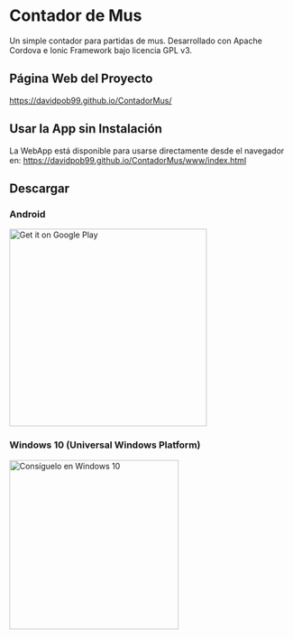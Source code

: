 # Contador de Mus
Un simple contador para partidas de mus. Desarrollado con Apache Cordova e Ionic Framework bajo licencia GPL v3.
## Página Web del Proyecto
https://davidpob99.github.io/ContadorMus/
## Usar la App sin Instalación
La WebApp está disponible para usarse directamente desde el navegador en: https://davidpob99.github.io/ContadorMus/www/index.html
## Descargar
### Android
<a href='https://play.google.com/store/apps/details?id=es.davidpob99.ContadorMus&pcampaignid=MKT-Other-global-all-co-prtnr-py-PartBadge-Mar2515-1'><img width="350px" alt='Get it on Google Play' src='https://play.google.com/intl/es_es/badges/images/generic/en_badge_web_generic.png'/></a>

### Windows 10 (Universal Windows Platform)
<a href="https://www.microsoft.com/store/apps/9NBLGGH51841?ocid=badge"><img width="300px" src="https://assets.windowsphone.com/781d478b-505e-4f0a-ba1a-b0d64f18bf8f/Spanish_Get_it_Win_10_InvariantCulture_Default.png" alt="Consíguelo en Windows 10" /></a>
